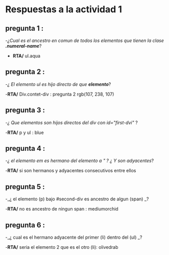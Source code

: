 # Respuestas a la actividad 1

## pregunta 1 :
-_¿Cual es el ancestro en comun de todos los elementos que tienen la clase **.numeral-name**_?
- **RTA/** ul.aqua

## pregunta 2 :
-_¿ El elemento ul es hijo directo de que **elemento**_?

-**RTA/** Div.contet-div : pregunta 2 rgb(107, 238, 107)

## pregunta 3 :
-_¿ Que elementos son hijos directos del div con id="first-dvi"_ ?

-**RTA/** p y ul : blue

## pregunta 4 :
-_¿ el elemento em es hermano del elemento a " ?
¿ Y son adyacentes_?


-**RTA/** si son hermanos y  adyacentes consecutivos entre ellos

## pregunta 5 :
-_¿ el elemento (p) bajo #second-div es ancestro de algun (span) _?


-**RTA/** no es ancestro de ningun span : mediumorchid

## pregunta 6 :
-_¿ cual es el hermano adyacente del primer (li) dentro del (ul) _?

-**RTA/** seria el elemento 2 que es el otro (li): olivedrab

